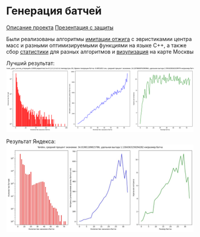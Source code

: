 # Генерация батчей
[Описание проекта](https://docs.yandex.ru/docs/view?url=ya-disk-public%3A%2F%2F5Ug1yOeAqwdt0rjzfBbdZ%2FyVDCSvktl2%2FLo1fpjodT7hRyVqJj7J%2FCxw3FLbn7rAq%2FJ6bpmRyOJonT3VoXnDag%3D%3D&name=59.%20Генерация%20батчей%20через%20алгоритмы.docx&nosw=1)
[Презентация с защиты](https://docs.google.com/presentation/d/1Sp-0t9AJnPz0M1TfJb3rtNETaALYdLTxnksQ9ioVO9I/edit#slide=id.g2a9dc735dd5_1_92)

Были реализованы алгоритмы [имитации отжига](simulated_annealing) с эвристикамии центра масс и разными оптимизируемыми функциями на языке C++, а также сбор [статистики](testing) для разных алгоритмов и [визулизация](visualize) на карте Москвы

Лучший результат: ![](testing/sim_annealing_unit/statistic/Отжиг_удел_кол-во_итераций=10000,вероятности=0.1,0.1,0.4,0.4,темпарутра=50-26-12-2023-02-54.png)

Результат Яндекса: ![](testing/yandex.jpg)